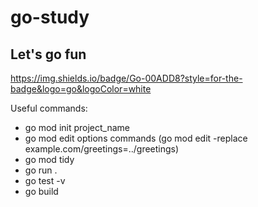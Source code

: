 # go-study

## Let's go fun

https://img.shields.io/badge/Go-00ADD8?style=for-the-badge&logo=go&logoColor=white

Useful commands:
- go mod init project_name
- go mod edit options commands (go mod edit -replace example.com/greetings=../greetings)
- go mod tidy
- go run .
- go test -v
- go build